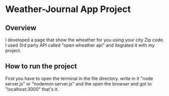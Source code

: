 # Weather-Journal App Project

## Overview

I developed a page that show the wheather for you using your city Zip code.
I used 3rd party API called "open wheather api" and itegrated it with my project.

## How to run the project

First you have to open the terminal in the file directory.
write in it "node server.js" or "nodemon server.js"
and the open the browser and got to "localhost:3000"
that's it.
